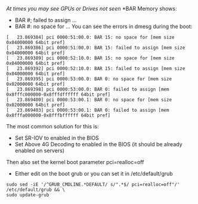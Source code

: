 *At times you may see GPUs or Drives not seen*
*BAR Memory shows:
* BAR #; failed to assign ...
* BAR #: no space for ...
You can see the errors in dmesg during the boot:
```
[   23.869384] pci 0000:51:00.0: BAR 15: no space for [mem size 0x04000000 64bit pref]
[   23.869386] pci 0000:51:00.0: BAR 15: failed to assign [mem size 0x04000000 64bit pref]
[   23.869389] pci 0000:52:10.0: BAR 15: no space for [mem size 0x04000000 64bit pref]
[   23.869392] pci 0000:52:10.0: BAR 15: failed to assign [mem size 0x04000000 64bit pref]
[   23.869395] pci 0000:53:00.0: BAR 0: no space for [mem size 0x02000000 64bit pref]
[   23.869398] pci 0000:53:00.0: BAR 0: failed to assign [mem 0x8fffc000000-0x8fffdffffff 64bit pref]
[   23.869400] pci 0000:53:00.1: BAR 0: no space for [mem size 0x02000000 64bit pref]
[   23.869403] pci 0000:53:00.1: BAR 0: failed to assign [mem 0x8fffa000000-0x8fffbffffff 64bit pref]
```

The most common solution for this is:
* Set SR-IOV to enabled in the BIOS
* Set Above 4G Decoding to enabled in the BIOS (it should be already enabled on servers)

Then also set the kernel boot parameter pci=realloc=off
* Either edit on the boot grub or you can set it in /etc/default/grub
```
sudo sed -iE '/^GRUB_CMDLINE.*DEFAULT/ s/".*$/ pci=realloc=off"/' /etc/default/grub && \
sudo update-grub 
```
